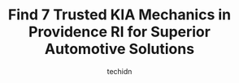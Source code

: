---
layout: ampstory
image: https://images.unsplash.com/photo-1602343858784-d837e63a79c1?ixlib=rb-4.0.3&ixid=MnwxMjA3fDB8MHxwaG90by1wYWdlfHx8fGVufDB8fHx8&auto=format&fit=crop&w=640&h=853&q=80
author: techidn
featured: false
description: Discover the 7 best KIA Mechanic in Providence RI, USA and ensure your vehicle receives the highest quality of care. These trusted professionals are known for their skill, knowledge, and ded
title: Find 7 Trusted KIA Mechanics in Providence RI for Superior Automotive Solutions
cover:
   title: Find 7 Trusted KIA Mechanics in Providence RI for Superior Automotive Solutions
   subtitle: Rickpate
   background: https://images.unsplash.com/photo-1602343858784-d837e63a79c1?ixlib=rb-4.0.3&ixid=MnwxMjA3fDB8MHxwaG90by1wYWdlfHx8fGVufDB8fHx8&auto=format&fit=crop&w=640&h=853&q=80

pages: 
 - layout: thirds
   top: <h1>#1 Kia of Attleboro</h1>
   bottom: "<p>I had a great experience with Manny. We went there knowing we wanted to buy, so he made it super easy to show us the models we were interested in test driving.  I love my</p>"
   background: https://www.knot35.com/toplist/wp-content/uploads/2023/06/best-kia-mechanic-1-in-providence-ri-1685835651.jpeg
   backgroundblur: true
 - layout: thirds
   top: <h1>#2 Bald Hill Kia</h1>
   bottom: "<p>1021 Bald Hill Rd, Warwick, RI 02886, United States</p>"
   background: https://www.knot35.com/toplist/wp-content/uploads/2023/06/best-kia-mechanic-2-in-providence-ri-1685835652.jpeg
   cta:
      link: https://www.knot35.com/toplist/find-7-trusted-kia-mechanics-in-providence-ri-for-superior-automotive-solutions/
      text: Find 7 Trusted KIA Mechanics in Providence RI for Superior Automotive Solutions
 - layout: thirds
   top: <h1>#3 Tasca Kia Johnston</h1>
   bottom: "<p>1670 Hartford Ave, Johnston, RI 02919, United States</p>"
   background: https://www.knot35.com/toplist/wp-content/uploads/2023/06/best-kia-mechanic-3-in-providence-ri-1685835652.jpeg
   cta:
      link: https://www.knot35.com/toplist/find-7-trusted-kia-mechanics-in-providence-ri-for-superior-automotive-solutions/
      text: Find 7 Trusted KIA Mechanics in Providence RI for Superior Automotive Solutions
 - layout: thirds
   top: <h1>#4 Prestige Mitsubishi</h1>
   bottom: "<p>377 Taunton Ave, East Providence, RI 02914, United States</p>"
   background: https://images.unsplash.com/photo-1533735380053-eb8d0759b24a?ixlib=rb-4.0.3&ixid=MnwxMjA3fDB8MHxwaG90by1wYWdlfHx8fGVufDB8fHx8&auto=format&fit=crop&w=640&h=853&q=80
   cta:
      link: https://www.knot35.com/toplist/find-7-trusted-kia-mechanics-in-providence-ri-for-superior-automotive-solutions/
      text: Find 7 Trusted KIA Mechanics in Providence RI for Superior Automotive Solutions
 - layout: thirds
   top: <h1>#5 State Auto Body</h1>
   bottom: "<p>380 Valley St, Providence, RI 02908, United States</p>"
   background: https://images.unsplash.com/photo-1614648718611-0635f29016cb?ixlib=rb-4.0.3&ixid=MnwxMjA3fDB8MHxwaG90by1wYWdlfHx8fGVufDB8fHx8&auto=format&fit=crop&w=640&h=853&q=80
   cta:
      link: https://www.knot35.com/toplist/find-7-trusted-kia-mechanics-in-providence-ri-for-superior-automotive-solutions/
      text: Find 7 Trusted KIA Mechanics in Providence RI for Superior Automotive Solutions
 - layout: thirds
   top: <h1>#6 Waynes Service Plus</h1>
   bottom: "<p>269 Silver Spring St, Providence, RI 02904, United States</p>"
   background: https://images.unsplash.com/photo-1515405295579-ba7b45403062?ixlib=rb-4.0.3&ixid=MnwxMjA3fDB8MHxwaG90by1wYWdlfHx8fGVufDB8fHx8&auto=format&fit=crop&w=640&h=853&q=80
   cta:
      link: https://www.knot35.com/toplist/find-7-trusted-kia-mechanics-in-providence-ri-for-superior-automotive-solutions/
      text: Find 7 Trusted KIA Mechanics in Providence RI for Superior Automotive Solutions
 - layout: thirds
   top: <h1>#7 KING RICHARDS AUTO CENTER</h1>
   bottom: "<p>801 Taunton Ave, East Providence, RI 02914, United States</p>"
   background: https://images.unsplash.com/photo-1567095761054-7a02e69e5c43?ixlib=rb-4.0.3&ixid=MnwxMjA3fDB8MHxwaG90by1wYWdlfHx8fGVufDB8fHx8&auto=format&fit=crop&w=640&h=853&q=80
   cta:
      link: https://www.knot35.com/toplist/find-7-trusted-kia-mechanics-in-providence-ri-for-superior-automotive-solutions/
      text: Find 7 Trusted KIA Mechanics in Providence RI for Superior Automotive Solutions
 - layout: thirds
   middle: Continue reading...
   background: https://images.unsplash.com/photo-1510906594845-bc082582c8cc?ixlib=rb-4.0.3&ixid=MnwxMjA3fDB8MHxwaG90by1wYWdlfHx8fGVufDB8fHx8&auto=format&fit=crop&w=640&h=853&q=80
   cta:
      link: https://www.knot35.com/toplist/find-7-trusted-kia-mechanics-in-providence-ri-for-superior-automotive-solutions/
      text: Find 7 Trusted KIA Mechanics in Providence RI for Superior Automotive Solutions
      
---
